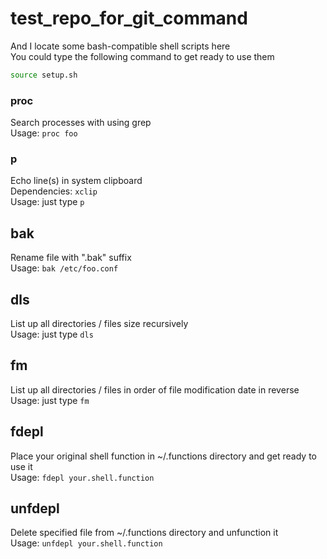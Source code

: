 test_repo_for_git_command
=========================

And I locate some bash-compatible shell scripts here  
You could type the following command to get ready to use them  
```bash
source setup.sh
```

### proc

  Search processes with using grep  
  Usage: `proc foo`

### p

  Echo line(s) in system clipboard  
  Dependencies: `xclip`  
  Usage: just type `p`

## bak

  Rename file with ".bak" suffix  
  Usage: `bak /etc/foo.conf`

## dls

  List up all directories / files size recursively  
  Usage: just type `dls`

## fm

  List up all directories / files in order of file modification date in reverse  
  Usage: just type `fm`

## fdepl

  Place your original shell function in ~/.functions directory and get ready to use it  
  Usage: `fdepl your.shell.function`

## unfdepl

  Delete specified file from ~/.functions directory and unfunction it  
  Usage: `unfdepl your.shell.function`

